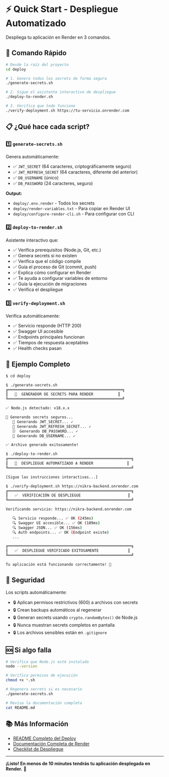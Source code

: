 # ⚡ Quick Start - Despliegue Automatizado

Despliega tu aplicación en Render en 3 comandos.

## 🚀 Comando Rápido

```bash
# Desde la raíz del proyecto
cd deploy

# 1. Genera todos los secrets de forma segura
./generate-secrets.sh

# 2. Sigue el asistente interactivo de despliegue
./deploy-to-render.sh

# 3. Verifica que todo funcione
./verify-deployment.sh https://tu-servicio.onrender.com
```

## 📋 ¿Qué hace cada script?

### 1️⃣ `generate-secrets.sh`

Genera automáticamente:
- ✅ `JWT_SECRET` (64 caracteres, criptográficamente seguro)
- ✅ `JWT_REFRESH_SECRET` (64 caracteres, diferente del anterior)
- ✅ `DB_USERNAME` (único)
- ✅ `DB_PASSWORD` (24 caracteres, seguro)

**Output:**
- `deploy/.env.render` - Todos los secrets
- `deploy/render-variables.txt` - Para copiar en Render UI
- `deploy/configure-render-cli.sh` - Para configurar con CLI

### 2️⃣ `deploy-to-render.sh`

Asistente interactivo que:
- ✅ Verifica prerequisitos (Node.js, Git, etc.)
- ✅ Genera secrets si no existen
- ✅ Verifica que el código compile
- ✅ Guía el proceso de Git (commit, push)
- ✅ Explica cómo configurar en Render
- ✅ Te ayuda a configurar variables de entorno
- ✅ Guía la ejecución de migraciones
- ✅ Verifica el despliegue

### 3️⃣ `verify-deployment.sh`

Verifica automáticamente:
- ✅ Servicio responde (HTTP 200)
- ✅ Swagger UI accesible
- ✅ Endpoints principales funcionan
- ✅ Tiempos de respuesta aceptables
- ✅ Health checks pasan

## 🎯 Ejemplo Completo

```bash
$ cd deploy

$ ./generate-secrets.sh
╔═══════════════════════════════════════════════════╗
║   🔐  GENERADOR DE SECRETS PARA RENDER           ║
╚═══════════════════════════════════════════════════╝

✅ Node.js detectado: v18.x.x

🔧 Generando secrets seguros...
   🔑 Generando JWT_SECRET... ✓
   🔑 Generando JWT_REFRESH_SECRET... ✓
   🗄️  Generando DB_PASSWORD... ✓
   👤 Generando DB_USERNAME... ✓

✅ Archivo generado exitosamente!

$ ./deploy-to-render.sh
╔═══════════════════════════════════════════════════════╗
║   🚀  DESPLIEGUE AUTOMATIZADO A RENDER               ║
╚═══════════════════════════════════════════════════════╝

[Sigue las instrucciones interactivas...]

$ ./verify-deployment.sh https://nikra-backend.onrender.com
╔═══════════════════════════════════════════════════════╗
║   ✅  VERIFICACIÓN DE DESPLIEGUE                     ║
╚═══════════════════════════════════════════════════════╝

Verificando servicio: https://nikra-backend.onrender.com

   🔍 Servicio responde... ✅ OK (245ms)
   🔍 Swagger UI accesible... ✅ OK (189ms)
   🔍 Swagger JSON... ✅ OK (156ms)
   🔍 Auth endpoints... ✅ OK (Endpoint existe)
   ...

╔═══════════════════════════════════════════════════════╗
║   ✅  DESPLIEGUE VERIFICADO EXITOSAMENTE             ║
╚═══════════════════════════════════════════════════════╝

Tu aplicación está funcionando correctamente! 🎉
```

## 🔐 Seguridad

Los scripts automáticamente:
- 🔒 Aplican permisos restrictivos (600) a archivos con secrets
- 🔒 Crean backups automáticos al regenerar
- 🔒 Generan secrets usando `crypto.randomBytes()` de Node.js
- 🔒 Nunca muestran secrets completos en pantalla
- 🔒 Los archivos sensibles están en `.gitignore`

## 🆘 Si algo falla

```bash
# Verifica que Node.js esté instalado
node --version

# Verifica permisos de ejecución
chmod +x *.sh

# Regenera secrets si es necesario
./generate-secrets.sh

# Revisa la documentación completa
cat README.md
```

## 📚 Más Información

- [README Completo del Deploy](./README.md)
- [Documentación Completa de Render](../docs/DESPLIEGUE_RENDER.md)
- [Checklist de Despliegue](../CHECKLIST_DESPLIEGUE.md)

---

**¡Listo! En menos de 10 minutos tendrás tu aplicación desplegada en Render.** 🚀

